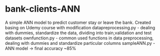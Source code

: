 # bank-clients-ANN
A simple ANN model to predict customer stay or leave the bank. Created basing on Udemy course with modification 
datapreprocessing.py - dealing with dummies, standardize the data, dividing into train,validation and test datasets
ownfunction.py - common used functions in data preprocessing, dealing with dummies and standardize particular columns
sampleANN.py - ANN model -> final accuracy ~85%
